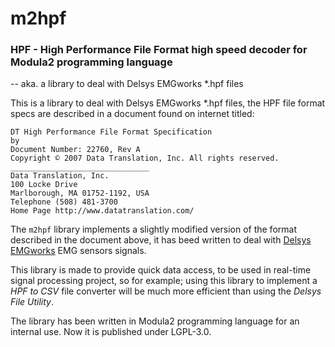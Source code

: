 # m2hpf
### HPF - High Performance File Format high speed decoder for Modula2 programming language
-- aka. a library to deal with Delsys EMGworks *.hpf files

This is a library to deal with Delsys EMGworks *.hpf files, the HPF file format specs are described in a document found on internet titled:
```
DT High Performance File Format Specification
by
Document Number: 22760, Rev A
Copyright © 2007 Data Translation, Inc. All rights reserved.
_______________________________
Data Translation, Inc.
100 Locke Drive
Marlborough, MA 01752-1192, USA
Telephone (508) 481-3700
Home Page http://www.datatranslation.com/
```

The `m2hpf` library implements a slightly modified version of the format described in the document above,
it has beed written to deal with [Delsys EMGworks](https://www.delsys.com) EMG sensors signals.

This library is made to provide quick data access, to be used in real-time signal processing project, so for example; using this library to implement a *HPF to CSV* file converter will be much more efficient than using the *Delsys File Utility*.

The library has been written in Modula2 programming language for an internal use. Now it is published under LGPL-3.0.
